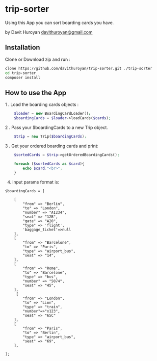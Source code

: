 # trip-sorter
Using this App you can sort boarding cards you have.

by Davit Huroyan <davithuroyan@gmail.com>

## Installation

Clone or Download zip and run :


```bash
clone https://github.com/davithuroyan/trip-sorter.git ./trip-sorter
cd trip-sorter
composer install

```

## How to use the App

1 . Load the boarding cards objects :

```php
    $loader = new BoardingCardLoader();
    $boardingCards = $loader->loadCards($cards);
```

2 . Pass your $boardingCards to a new Trip object.
    
```php
    $trip = new Trip($boardingCards);
```

3 . Get your ordered boarding cards and print:

```php
    $sortedCards = $trip->getOrderedBoardingCards();

    foreach ($sortedCards as $card){
        echo $card."<br>";
    }   
```

4. input params format is:

```
$boardingCards = [

    [
        "from" => "Berlin",
        "to" => "London",
        "number" => "A1234",
        "seat" => "12B",
        "gate" => "A20",
        "type" => 'flight',
        'baggage_ticket'=>null
    ],
    [
        "from" => "Barcelone",
        "to" => "Paris",
        "type" => "airport_bus",
        "seat" => "14",
    ],
    [
        "from" => "Rome",
        "to" => "Barcelone",
        "type" => "bus",
        "number" => "5074",
        "seat" => "45",
    ],
     [
        "from" => "London",
        "to" => "Lion",
        "type" => "train",
        "number"=>"x123",
        "seat" => "65C"
    ],
    [
        "from" => "Paris",
        "to" => "Berlin",
        "type" => "airport_bus",
        "seat" => "69",
    ],

];
```
